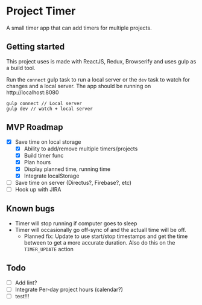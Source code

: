# Project Timer

A small timer app that can add timers for multiple projects.

## Getting started
This project uses is made with ReactJS, Redux, Browserify and uses gulp as a build tool.

Run the `connect` gulp task to run a local server or the `dev` task to watch for changes and a local server. The app should be running on http://localhost:8080

```
gulp connect // Local server
gulp dev // watch + local server
```

## MVP Roadmap
- [x] Save time on local storage
    - [x] Ability to add/remove multiple timers/projects
    - [x] Build timer func
    - [x] Plan hours
    - [x] Display planned time, running time
    - [x] Integrate localStorage
- [ ] Save time on server (Directus?, Firebase?, etc)
- [ ] Hook up with JIRA

## Known bugs
- Timer will stop running if computer goes to sleep
- Timer will occasionally go off-sync of and the actuall time will be off. 
    - Planned fix: Update to use start/stop timestamps and get the time between to get a more accurate duration. Also do this on the `TIMER_UPDATE` action

## Todo
- [ ] Add lint?
- [ ] Integrate Per-day project hours (calendar?)
- [ ] test!!!

